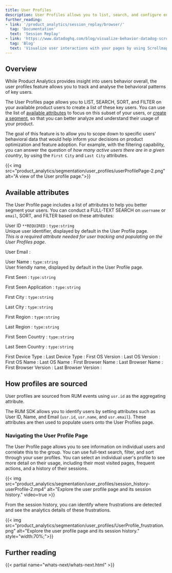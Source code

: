 ```yaml
---
title: User Profiles
description: User Profiles allows you to list, search, and configure end-user profiles
further_reading:
- link: '/product_analytics/session_replay/browser/'
  tag: 'Documentation'
  text: 'Session Replay'
- link: 'https://www.datadoghq.com/blog/visualize-behavior-datadog-scrollmaps/'
  tag: 'Blog'
  text: 'Visualize user interactions with your pages by using Scrollmaps in Datadog Heatmaps'
---
```


## Overview 
While Product Analytics provides insight into users behavior overall, the user profiles feature allows you to track and analyse the behavioral patterns of key users.

The User Profiles page allows you to LIST, SEARCH, SORT, and FILTER on your available product users to create a list of these key users. You can use the list of [available attributes](#available-attributes) to focus on this subset of your users, or [create a segment][2], so that you can better analyze and understand their usage of your product. 

The goal of this feature is to allow you to scope down to specific users' behavioral data that would help inform your decisions on product optimization and feature adoption. For example, with the filtering capability, you can answer the question of _how many active users there are in a given country_, by using the `First City` and `Last City` attributes. 

{{< img src="product_analytics/segmentation/user_profiles/userProfilePage-2.png" alt="A view of the User profile page.">}}

## Available attributes

The User Profile page includes a list of attributes to help you better segment your users. You can conduct a FULL-TEXT SEARCH on `username` or `email`, SORT, and FILTER based on these attributes:

<!-- #### Personal identifying attributes  -->
User ID `**REQUIRED`
: `type:string`  <br> Unique user identifier,  displayed by default in the User Profile page.<br> 
_This is a required attribute needed for user tracking and populating on the User Profiles page_.<br>

User Email
: <add context>

User Name
: `type:string` <br> User friendly name, displayed by default in the User Profile page.

<!-- #### Time based attributes  -->
First Seen
: `type:string` <br> 

First Seen Application
: `type:string`  <br> 

<!-- #### Location based attributes  -->

First City
: `type:string` <br> 

Last City
: `type:string` <br> 

First Region
: `type:string` <br> 

Last Region
: `type:string` <br> 

First Seen Country 
: `type:string` <br> 

Last Seen Country
: `type:string` <br> 

<!-- #### Device and Browser related attributes  -->
First Device Type
: <add context>
Last Device Type
: <add context>
First OS Version
: <add context>
Last OS Version
: <add context>
First OS Name
: <add context>
Last OS Name
: <add context>
First Browser Name
: <add context>
Last Browser Name
: <add context>
First Browser Version
: <add context>
Last Browser Version
: <add context>

<!-- **(emphasize ``user.id` here?)**
The attributes in this table are recommended for populating users in the User Profile page. -->


## How profiles are sourced

User profiles are sourced from RUM events using `usr.id` as the aggregating attribute. 

The RUM SDK allows you to identify users by setting attributes such as User ID, Name, and Email (`usr.id`, `usr.name`, and `usr.email`). These attributes are then used to populate users onto the User Profiles page. 

### Navigating the User Profile Page 
The User Profile page allows you to see information on individual users and correlate this to the group. You can use full-text search, filter, and sort through your user profiles. You can select an individual user's profile to see more detail on their usage, including their most visited pages, frequent actions, and a history of their sessions. 

{{< img src="product_analytics/segmentation/user_profiles/session_history-userProfile-2.mp4" alt="Explore the user profile page and its session history." video=true >}}


From the session history, you can identify where frustrations are detected and see the analytics details of these frustrations. 

{{< img src="product_analytics/segmentation/user_profiles/UserProfile_frustration.png" alt="Explore the user profile page and its session history." style="width:70%;">}}



## Further reading

{{< partial name="whats-next/whats-next.html" >}}

[1]: https://docs.datadoghq.com/product_analytics/analytics_explorer/#build-a-query
[2]: https://docs.datadoghq.com/product_analytics/segmentation/#overview
[3]: https://app.datadoghq.com/product-analytics/profiles